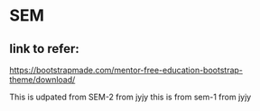 # SEM
## link to refer:
https://bootstrapmade.com/mentor-free-education-bootstrap-theme/download/

This is udpated from SEM-2 from jyjy
this is from sem-1 from jyjy